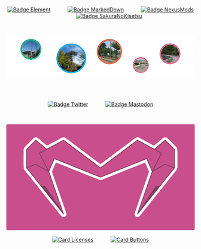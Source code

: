 
<div align = center>

<br>

[![Badge Element]][Matrix]         
[![Badge MarkedDown]][MarkedDown]         
[![Badge NexusMods]][NexusMods]         
[![Badge SakuraNoKisetsu]][SakuraNoKisetsu]

<br>

![_]

<br>
<br>

[![Badge Twitter]][Twitter]         
[![Badge Mastodon]][Mastodon]

<br>

![画布]

[![Card Licenses]][Licenses]         
[![Card Buttons]][Buttons]


</div>


<!----------------------------------------------------------------------------->

[バナー]: ファイル/バナー.png
[画布]: ファイル/画布.png
[_]: ファイル/_.gif

[SakuraNoKisetsu]: https://github.com/SakuraNoKisetsu
[MarkedDown]: https://github.com/MarkedDown 'How to better use Markdown'
[NexusMods]: https://www.nexusmods.com/users/152690878
[Mastodon]: https://mastodon.social/@ElectronicsArchiver
[Twitter]: https://twitter.com/ElectroArchiver
[Matrix]: https://matrix.to/#/@electronicsarchive:matrix.org 'My Matrix Profile'

[Licenses]: https://github.com/MarkedDown/Licenses
[Buttons]: https://github.com/MarkedDown/Buttons

[Youtube]: https://Youtube.com/channel/UCmCBrIMAVP9Agou3UO3i8eg


<!---------------------------------[ Cards ]----------------------------------->

[Card Licenses]: https://github-readme-stats.vercel.app/api/pin/?username=MarkedDown&repo=Licenses&hide_border=true&show_icons=true&border_color=c84f8c&bg_color=0dbd8b&border_radius=8&title_color=FFFFFF&text_color=EEEEEE&icon_color=0d6c51
[Card Buttons]: https://github-readme-stats.vercel.app/api/pin/?username=MarkedDown&repo=Buttons&hide_border=true&show_icons=true&border_color=c84f8c&bg_color=00b2ff&border_radius=8&title_color=FFFFFF&text_color=EEEEEE&icon_color=14729b


<!--------------------------------[ Badges ]----------------------------------->

[Badge SakuraNoKisetsu]: https://img.shields.io/badge/SakuraNoKisetsu-e36d92?style=for-the-badge&logoColor=white&logo=Git
[Badge MarkedDown]: https://img.shields.io/badge/MarkedDown-00B2FF?style=for-the-badge&logoColor=white&logo=Markdown
[Badge NexusMods]: https://img.shields.io/badge/ＮｅｘｕｓMods-ed6d46?style=for-the-badge&logoColor=white&logo=Naver
[Badge Mastodon]: https://img.shields.io/mastodon/follow/108635789259150706?labelColor=c84f8c&color=7e3f5f&domain=https%3A%2F%2Fmastodon.social&label=Mastodon&logo=Mastodon&logoColor=FFFFFF&style=for-the-badge
[Badge Element]: https://img.shields.io/badge/Matrix-0dbd8b?style=for-the-badge&logoColor=white&logo=Matrix
[Badge Twitter]: https://img.shields.io/twitter/follow/ElectroArchiver?labelColor=c84f8c&color=7e3f5f&label=Twitter&logo=Twitter&logoColor=FFFFFF&style=for-the-badge


<!------------------------------[ Verification ]------------------------------->

<a rel = 'me' href = 'https://mastodon.social/@ElectronicsArchiver'></a>
